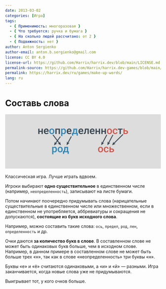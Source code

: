 ```yaml
---
date: 2013-03-02
categories: [Игра]
tags:
  - { Применимость: многоразовая }
  - { Что требуется: ручка и бумага }
  - { На сколько людей рассчитано: от 2 }
  - { Подвижность: нет }
author: Anton Sergienko
author-email: anton.b.sergienko@gmail.com
license: CC BY 4.0
license-url: https://github.com/Harrix/harrix.dev/blob/main/LICENSE.md
permalink-source: https://github.com/Harrix/harrix.dev-games/blob/main/make-up-words/make-up-words.md
permalink: https://harrix.dev/ru/games/make-up-words/
lang: ru
---
```


# Составь слова

![Featured image](featured-image.svg)

Классическая игра. Лучше играть вдвоем.

Игроки выбирают **одно существительное** в единственном числе (например, `неопределенность`), записывают на листе бумаги.

Потом начинают поочередно придумывать слова (нарицательные существительные в единственном числе или множественном, если в единственном не употребляется, аббревиатуры и сокращения не допускаются), **состоящие из букв исходного слова**.

Например, можно составить такие слова: `ось`, `предел`, `род`, `лен`, `определенность` и др.

Очки даются **за количество букв в слове**. В составленном слове не может быть одинаковых букв больше, чем в исходном слове. Например, в данном примере в составленном слове не может быть больше трех «н», так как в слове «неопределенность» три буквы «н».

Буквы «е» и «ё» считаются одинаковыми, а «и» и «й» — разными. Игра заканчивается, когда новые слова уже не придумываются.

Выигрывает тот, у кого очков больше.
